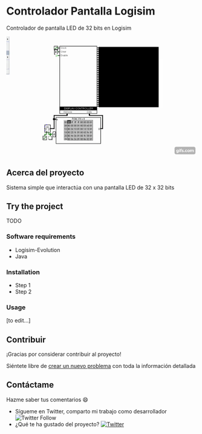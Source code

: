 # Controlador Pantalla Logisim
Controlador de pantalla LED de 32 bits en Logisim

![project spotlight image](.assets/spotlight.gif)

## Acerca del proyecto

Sistema simple que interactúa con una pantalla LED de 32 x 32 bits

## Try the project

TODO

### Software requirements

- Logisim-Evolution
- Java

### Installation

* Step 1
* Step 2

### Usage

[to edit...]

## Contribuir

¡Gracias por considerar contribuir al proyecto! 

Siéntete libre de [crear un nuevo problema](https://github.com/lmendev/Controlador-pantalla-logisim/issues) con toda la información detallada

## Contáctame
Hazme saber tus comentarios 😄

- Sígueme en Twitter, comparto mi trabajo como desarrollador <img alt="Twitter Follow" src="https://img.shields.io/twitter/follow/Lmendev?style=social"> 
- ¿Qué te ha gustado del proyecto? <a href="https://twitter.com/intent/tweet?text=Hola @Lmendev acabo de ver tu proyecto &url=https%3A%2F%2Fgithub.com%2FLmendev%2FControlador-pantalla-logisim"><img alt="Twitter" src="https://img.shields.io/twitter/url?style=social&url=https%3A%2F%2Ftwitter.com%2FLmendev"></a>
